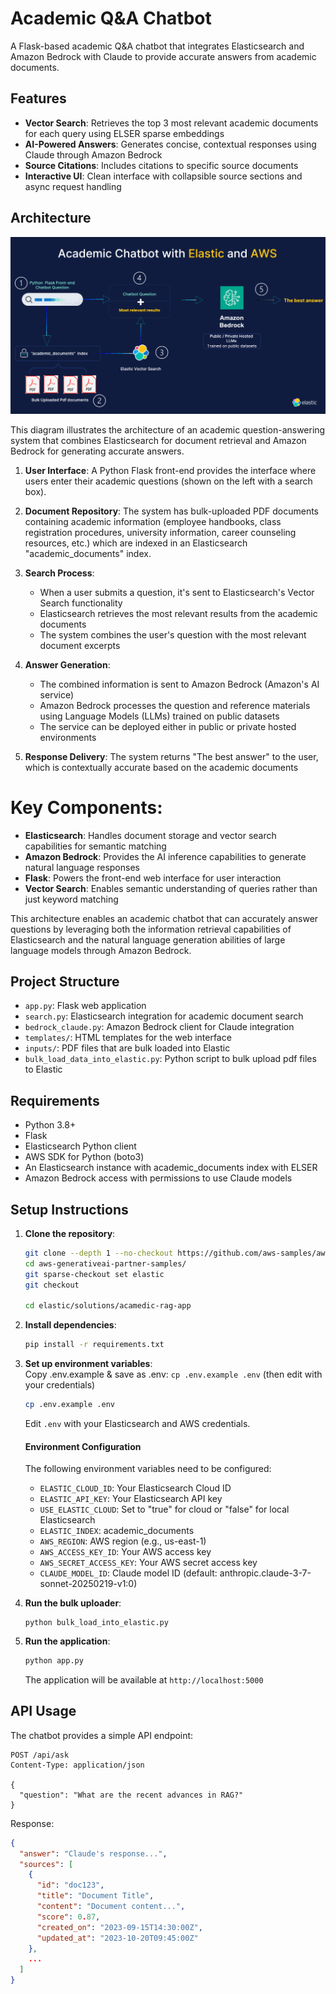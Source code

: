 # Academic Q&A Chatbot

A Flask-based academic Q&A chatbot that integrates Elasticsearch and Amazon Bedrock with Claude to provide accurate answers from academic documents.

## Features

- **Vector Search**: Retrieves the top 3 most relevant academic documents for each query using ELSER sparse embeddings
- **AI-Powered Answers**: Generates concise, contextual responses using Claude through Amazon Bedrock
- **Source Citations**: Includes citations to specific source documents
- **Interactive UI**: Clean interface with collapsible source sections and async request handling

## Architecture

![Architecture Diagram](static/architecture.png)

This diagram illustrates the architecture of an academic question-answering system that combines Elasticsearch for document retrieval and Amazon Bedrock for generating accurate answers.

1. **User Interface**: A Python Flask front-end provides the interface where users enter their academic questions (shown on the left with a search box).

2. **Document Repository**: The system has bulk-uploaded PDF documents containing academic information (employee handbooks, class registration procedures, university information, career counseling resources, etc.) which are indexed in an Elasticsearch "academic_documents" index.

3. **Search Process**: 
   - When a user submits a question, it's sent to Elasticsearch's Vector Search functionality
   - Elasticsearch retrieves the most relevant results from the academic documents
   - The system combines the user's question with the most relevant document excerpts

4. **Answer Generation**: 
   - The combined information is sent to Amazon Bedrock (Amazon's AI service)
   - Amazon Bedrock processes the question and reference materials using Language Models (LLMs) trained on public datasets
   - The service can be deployed either in public or private hosted environments

5. **Response Delivery**: The system returns "The best answer" to the user, which is contextually accurate based on the academic documents

  # Key Components:

  - **Elasticsearch**: Handles document storage and vector search capabilities for semantic matching
  - **Amazon Bedrock**: Provides the AI inference capabilities to generate natural language responses
  - **Flask**: Powers the front-end web interface for user interaction
  - **Vector Search**: Enables semantic understanding of queries rather than just keyword matching

  This architecture enables an academic chatbot that can accurately answer questions by leveraging both the information retrieval capabilities of Elasticsearch and the natural language generation abilities of large language models through Amazon Bedrock.

## Project Structure 
- `app.py`: Flask web application
- `search.py`: Elasticsearch integration for academic document search
- `bedrock_claude.py`: Amazon Bedrock client for Claude integration
- `templates/`: HTML templates for the web interface
- `inputs/`: PDF files that are bulk loaded into Elastic
- `bulk_load_data_into_elastic.py`: Python script to bulk upload pdf files to Elastic

## Requirements

- Python 3.8+
- Flask
- Elasticsearch Python client
- AWS SDK for Python (boto3)
- An Elasticsearch instance with academic_documents index with ELSER
- Amazon Bedrock access with permissions to use Claude models

## Setup Instructions

1. **Clone the repository**:
   ```bash
   git clone --depth 1 --no-checkout https://github.com/aws-samples/aws-generativeai-partner-samples.git
   cd aws-generativeai-partner-samples/
   git sparse-checkout set elastic
   git checkout

   cd elastic/solutions/acamedic-rag-app
   ```

2. **Install dependencies**:
   ```bash
   pip install -r requirements.txt
   ```

3. **Set up environment variables**:<br>
Copy .env.example & save as .env: `cp .env.example .env` (then edit with your credentials)
   ```bash
   cp .env.example .env
   ```
   Edit `.env` with your Elasticsearch and AWS credentials.
    #### Environment Configuration
    The following environment variables need to be configured:
   - `ELASTIC_CLOUD_ID`: Your Elasticsearch Cloud ID
   - `ELASTIC_API_KEY`: Your Elasticsearch API key
   - `USE_ELASTIC_CLOUD`: Set to "true" for cloud or "false" for local Elasticsearch
   - `ELASTIC_INDEX`: academic_documents
   - `AWS_REGION`: AWS region (e.g., us-east-1)
   - `AWS_ACCESS_KEY_ID`: Your AWS access key
   - `AWS_SECRET_ACCESS_KEY`: Your AWS secret access key
   - `CLAUDE_MODEL_ID`: Claude model ID (default: anthropic.claude-3-7-sonnet-20250219-v1:0)


4. **Run the bulk uploader**:
   ```
   python bulk_load_into_elastic.py
   ```

5. **Run the application**:
   ```bash
   python app.py
   ```
   The application will be available at `http://localhost:5000`

## API Usage

The chatbot provides a simple API endpoint:

```
POST /api/ask
Content-Type: application/json

{
  "question": "What are the recent advances in RAG?"
}
```

Response:
```json
{
  "answer": "Claude's response...",
  "sources": [
    {
      "id": "doc123",
      "title": "Document Title",
      "content": "Document content...",
      "score": 0.87,
      "created_on": "2023-09-15T14:30:00Z",
      "updated_at": "2023-10-20T09:45:00Z"
    },
    ...
  ]
}
```